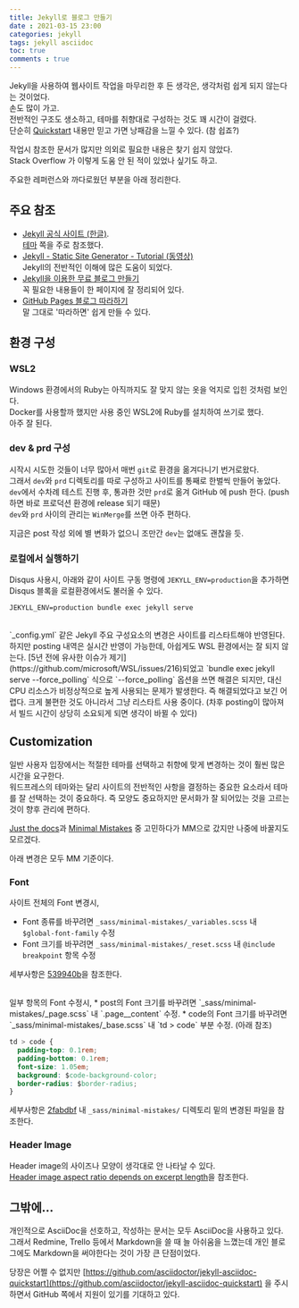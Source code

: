 ```yaml
---
title: Jekyll로 블로그 만들기  
date : 2021-03-15 23:00  
categories: jekyll  
tags: jekyll asciidoc 
toc: true  
comments : true  
---
```


Jekyll을 사용하여 웹사이트 작업을 마무리한 후 든 생각은, 생각처럼 쉽게 되지 않는다는 것이었다.  
손도 많이 가고.  
전반적인 구조도 생소하고, 테마를 취향대로 구성하는 것도 꽤 시간이 걸렸다.  
단순히 [Quickstart](https://jekyllrb.com/docs/) 내용만 믿고 가면 낭패감을 느낄 수 있다. (참 쉽죠?)  

작업시 참조한 문서가 많지만 의외로 필요한 내용은 찾기 쉽지 않았다.  
Stack Overflow 가 이렇게 도움 안 된 적이 있었나 싶기도 하고.

주요한 레퍼런스와 까다로웠던 부분을 아래 정리한다.


## 주요 참조
* [Jekyll 공식 사이트 (한글)](https://jekyllrb-ko.com/).  
  [테마](http://jekyllrb-ko.github.io/docs/themes/) 쪽을 주로 참조했다.
* [Jekyll - Static Site Generator - Tutorial (동영상)](https://www.youtube.com/playlist?list=PLLAZ4kZ9dFpOPV5C5Ay0pHaa0RJFhcmcB)  
  Jekyll의 전반적인 이해에 많은 도움이 되었다.
* [Jekyll을 이용한 무료 블로그 만들기](https://wepplication.github.io/programming/jekyll/)  
  꼭 필요한 내용들이 한 페이지에 잘 정리되어 있다.
* [GitHub Pages 블로그 따라하기](https://devinlife.com/howto/#1-github-pages-%EB%B8%94%EB%A1%9C%EA%B7%B8-%EB%94%B0%EB%9D%BC%ED%95%98%EA%B8%B0)  
  말 그대로 '따라하면' 쉽게 만들 수 있다.


## 환경 구성

### WSL2
Windows 환경에서의 Ruby는 아직까지도 잘 맞지 않는 옷을 억지로 입힌 것처럼 보인다.  
Docker를 사용할까 했지만 사용 중인 WSL2에 Ruby를 설치하여 쓰기로 했다.  
아주 잘 된다.

### dev & prd 구성
시작시 시도한 것들이 너무 많아서 매번 `git`로 환경을 옮겨다니기 번거로왔다.  
그래서 `dev`와 `prd` 디렉토리를 따로 구성하고 사이트를 통째로 한벌씩 만들어 놓았다.  
`dev`에서 수차례 테스트 진행 후, 통과한 것만 `prd`로 옮겨 GitHub 에 push 한다. (push 하면 바로 프로덕션 환경에 release 되기 때문)  
`dev`와 `prd` 사이의 관리는 `WinMerge`를 쓰면 아주 편하다.

지금은 post 작성 외에 별 변화가 없으니 조만간 `dev`는 없애도 괜찮을 듯.

### 로컬에서 실행하기
Disqus 사용시, 아래와 같이 사이트 구동 명령에 `JEKYLL_ENV=production`을 추가하면 Disqus 블록을 로컬환경에서도 불러올 수 있다.

```
JEKYLL_ENV=production bundle exec jekyll serve
```
<br/>
`_config.yml` 같은 Jekyll 주요 구성요소의 변경은 사이트를 리스타트해야 반영된다. 하지만 posting 내역은 실시간 반영이 가능한데, 아쉽게도 WSL 환경에서는 잘 되지 않는다.  
[5년 전에 유사한 이슈가 제기](https://github.com/microsoft/WSL/issues/216)되었고 `bundle exec jekyll serve --force_polling` 식으로 `--force_polling` 옵션을 쓰면 해결은 되지만, 대신 CPU 리소스가 비정상적으로 높게 사용되는 문제가 발생한다. 즉 해결되었다고 보긴 어렵다.    
크게 불편한 것도 아니라서 그냥 리스타트 사용 중이다. (차후 posting이 많아져서 빌드 시간이 상당히 소요되게 되면 생각이 바뀔 수 있다)


## Customization
일반 사용자 입장에서는 적절한 테마를 선택하고 취향에 맞게 변경하는 것이 훨씬 많은 시간을 요구한다.  
워드프레스의 테마와는 달리 사이트의 전반적인 사항을 결정하는 중요한 요소라서 테마를 잘 선택하는 것이 중요하다. 즉 모양도 중요하지만 문서화가 잘 되어있는 것을 고르는 것이 향후 관리에 편하다.  

[Just the docs](https://pmarsceill.github.io/just-the-docs/)과 [Minimal Mistakes](https://mmistakes.github.io/minimal-mistakes/) 중 고민하다가 MM으로 갔지만 나중에 바꿀지도 모르겠다.

아래 변경은 모두 MM 기준이다.

### Font
사이트 전체의 Font 변경시,
* Font 종류를 바꾸려면 `_sass/minimal-mistakes/_variables.scss` 내 `$global-font-family` 수정
* Font 크기를 바꾸려면 `_sass/minimal-mistakes/_reset.scss` 내 `@include breakpoint` 항목 수정

세부사항은 [539940b](https://github.com/darkchoco/darkchoco.github.io/commit/539940b9a7808ebf37c4957c67cfd9a305bc20e6)을 참조한다.

<br/>
일부 항목의 Font 수정시,
* post의 Font 크기를 바꾸려면 `_sass/minimal-mistakes/_page.scss` 내 `.page__content` 수정.
* code의 Font 크기를 바꾸려면 `_sass/minimal-mistakes/_base.scss` 내 `td > code` 부분 수정. (아래 참조)

```css
td > code {
  padding-top: 0.1rem;
  padding-bottom: 0.1rem;
  font-size: 1.05em;
  background: $code-background-color;
  border-radius: $border-radius;
}
```

세부사항은 [2fabdbf](https://github.com/darkchoco/darkchoco.github.io/commit/2fabdbfaab618e75da9e3321c774c503e9c52fe8) 내 `_sass/minimal-mistakes/` 디렉토리 밑의 변경된 파일을 참조한다.

### Header Image
Header image의 사이즈나 모양이 생각대로 안 나타날 수 있다.  
[Header image aspect ratio depends on excerpt length](https://github.com/mmistakes/minimal-mistakes/issues/542)을 참조한다.


## 그밖에...
개인적으로 AsciiDoc을 선호하고, 작성하는 문서는 모두 AsciiDoc을 사용하고 있다.  
그래서 Redmine, Trello 등에서 Markdown을 쓸 때 늘 아쉬움을 느꼈는데 개인 블로그에도 Markdown을 써야한다는 것이 가장 큰 단점이었다.

당장은 어쩔 수 없지만 [https://github.com/asciidoctor/jekyll-asciidoc-quickstart](https://github.com/asciidoctor/jekyll-asciidoc-quickstart) 을 주시하면서 GitHub 쪽에서 지원이 있기를 기대하고 있다.
